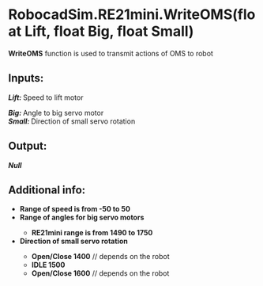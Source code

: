 <h1> RobocadSim.RE21mini.WriteOMS(float Lift, float Big, float Small)  </h1>
  
<strong>WriteOMS</strong> function is used to transmit actions of OMS to robot  
  
<h2><strong> Inputs: </strong></h2> 
<strong><em>Lift: </em></strong>Speed to lift motor  

<strong><em>Big: </em></strong>Angle to big servo motor  
<strong><em>Small: </em></strong>Direction of small servo rotation  
  
<h2><strong> Output: </strong></h2>
<strong><em>Null</em></strong> 

<h2><strong> Additional info: </strong></h2>
<ul>
<li><strong>Range of speed is from -50 to 50</strong></li>
<li><strong>Range of angles for big servo motors</strong></li>
<ul>
  <li><strong>RE21mini range is from 1490 to 1750</strong></li>
</ul>
<li><strong>Direction of small servo rotation</strong></li>
<ul>
  <li><strong>Open/Close 1400</strong> // depends on the robot</li>
  <li><strong>IDLE 1500</strong></li>
  <li><strong>Open/Close 1600</strong> // depends on the robot</li>
</ul>
</ul>
